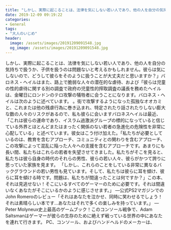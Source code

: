```yaml
---
title: "しかし、実際に起こることは、法律を気にしない若い人であり、他の人を自分の気持ちで扱うか、子供を扱うのは問題ないと考えるかもしれません。"
date: 2019-12-09 09:19:22
categories:
- General
tags:
- "大人のいじめ"
header:
  image: /assets/images/20191209091548.jpg
  og_image: /assets/images/20191209091548.jpg
---
```


しかし、実際に起こることは、法律を気にしない若い人であり、他の人を自分の気持ちで扱うか、子供を扱うのは問題ないと考えるかもしれません。彼らは気にしないので、どうして彼らをそのように扱うことが大丈夫だと思いますか？」バロネス・ヘイルはまた、路上で脆弱な人々の潜在的な虐待、および「彼らは児童の性的虐待に関する別の調査で政府の児童性的搾取調査の議長を務めたヘイルは、金曜日にロンドンのテロ攻撃の犠牲者に会うことになります。バロネス・ヘイルは次のように述べています。 。街で攻撃するようになった孤独なオオカミと、これまたは他の残虐行為に巻き込まれ、特定されたり話されたりしない膨大な数の人々のリスクがあるので、私も彼らに会いますバロネスヘイルは最近、「これは彼らの運命であり、イスラム過激派グループの標的になっていると信じている外界とほとんどまたはまったく関係のない若者の急進化の危険性を非常に心配している」と述べています。彼女はこう付け加えた。「私たちが必要としているのは、教育を含むアプローチ、コミュニティとの関わりを含むアプローチ、この攻撃によって混乱に陥った人々への支援を含むアプローチです。あまりにも長い間、私たちはこれらの若者を失望させてきました。私たちがそこを見ると、私たちは彼ら自身の時代のそれらの男性、彼らの若い人々、彼らがかつて誇りに思っていた家族を見ます。 「しかし、これらのことをしている非常に異なるバックグラウンドの若い男性も見ています。そして、私たちは彼らに耳を傾け、彼らに耳を傾ける時です。問題は、私たちが間違ったことは何ですか？」この本、それは見逃せない！そこにいるすべてのゲーマーのために必要です。それは間違いなくあなたがそこにいるかのように感じさせます。」 —公式PS2マガジンでのJohn Romeroのレビュー「それはあなたを泣かせ、同時に笑わせるでしょう！それは素晴らしい本です...あなたはそれで多くの楽しみを持っています。」 — Peter Molyneux史上最高のゲームブック！このコンソール戦争で、Adam Saltsmanはゲーマーが彼らの生存のために絶えず戦っている世界の中にあなたを連れて行きます。 PC、コンソール、およびハンドヘルドのメーカーは、
